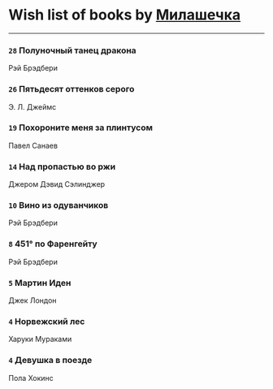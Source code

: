 # Wish list of books by [Милашечка](http://vk.com/id200601396)
---

### `28` Полуночный танец дракона
Рэй Брэдбери

### `26` Пятьдесят оттенков серого
Э. Л. Джеймс

### `19` Похороните меня за плинтусом
Павел Санаев

### `14` Над пропастью во ржи
Джером Дэвид Сэлинджер

### `10` Вино из одуванчиков
Рэй Брэдбери

### `8` 451° по Фаренгейту
Рэй Брэдбери

### `5` Мартин Иден
Джек Лондон

### `4` Норвежский лес
Харуки Мураками

### `4` Девушка в поезде
Пола Хокинс


